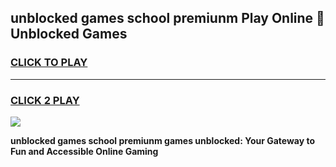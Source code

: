 
## unblocked games school premiunm Play Online 👋 Unblocked Games
<h3>
<a href="https://premium.freeplayer.one?title=unblocked_games_school_premiunm&ref=19F">CLICK TO PLAY</a></h3>
<hr>

<h3>
<a href="https://premium.freeplayer.one?title=unblocked_games_school_premiunm&ref=19F">CLICK 2 PLAY</a>
  
</h3>

<a href="https://premium.freeplayer.one?title=unblocked_games_school_premiunm&ref=19F"><img src="https://clearcache.store/games.png"></a>


**unblocked games school premiunm games unblocked: Your Gateway to Fun and Accessible Online Gaming**
